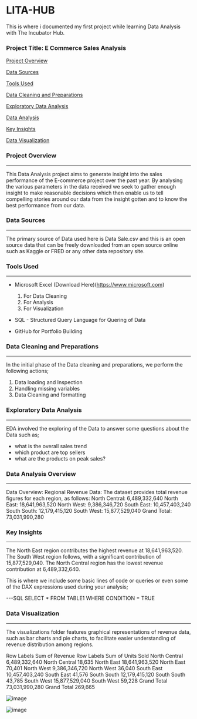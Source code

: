 # LITA-HUB
This is where i documented my first project while learning Data Analysis with The Incubator Hub.

### Project Title: E Commerce Sales Analysis 

[Project Overview](#project-overview)

[Data Sources](data-sources)

[Tools Used](tools-used)

[Data Cleaning and Preparations](datacleaning-andpreparation)

[Exploratory Data Analysis](exploratory-dataanalysis)

[Data Analysis](data-analysis) 

[Key Insights](key-insight)

[Data Visualization](data-visualization)


### Project Overview
---
This Data Analysis project aims to generate insight into the sales performance of the E-commerce project over the past year. By analysing the various parameters in the data received we seek to gather enough insight to make reasonable decisions which then enable us to tell compelling stories around our data from the insight gotten and to know the best performance from our data.

### Data Sources
---
The primary source of Data used here is Data Sale.csv and this is an open source data that can be freely downloaded from an open source online such as Kaggle or FRED or any other data repository site. 

### Tools Used
---
- Microsoft Excel (Download Here)(https://www.microsoft.com)
  1. For Data Cleaning
  2. For Analysis
  3. For Visualization
     
- SQL - Structured Query Language for Quering of Data
- GitHub for Portfolio Building

### Data Cleaning and Preparations
---
In the initial phase of the Data cleaning and preparations, we perform the following actions;
  1. Data loading and Inspection
  2. Handling missing variables
  3. Data Cleaning and formatting

### Exploratory Data Analysis
---
EDA involved the exploring of the Data to answer some questions about the Data such as;
- what is the overall sales trend
- which product are top sellers
- what are the products on peak sales?

### Data Analysis Overview
---
Data Overview:
Regional Revenue Data: The dataset provides total revenue figures for each region, as follows:
North Central: 6,489,332,640
North East: 18,641,963,520
North West: 9,386,346,720
South East: 10,457,403,240
South South: 12,179,415,120
South West: 15,877,529,040
Grand Total: 73,031,990,280

### Key Insights
---
The North East region contributes the highest revenue at 18,641,963,520.
The South West region follows, with a significant contribution of 15,877,529,040.
The North Central region has the lowest revenue contribution at 6,489,332,640.

This is where we include some basic lines of code or queries or even some of the DAX expressions used during your analysis;

---SQL
SELECT * FROM TABLE1
WHERE CONDITION = TRUE

### Data Visualization
---
The visualizations folder features graphical representations of revenue data, such as bar charts and pie charts, to facilitate easier understanding of revenue distribution among regions.
					
Row Labels	Sum of Revenue 			Row Labels	Sum of Units Sold 
North Central	6,489,332,640			North Central	18,635
North East	18,641,963,520			North East	70,401
North West	9,386,346,720			North West	36,040
South East	10,457,403,240			South East	41,576
South South	12,179,415,120			South South	43,785
South West	15,877,529,040			South West	59,228
Grand Total	73,031,990,280			Grand Total	269,665

![image](https://github.com/user-attachments/assets/17c219cc-9d8a-4087-94a8-5a32c3ec8397)

![image](https://github.com/user-attachments/assets/2babba32-e1d3-46e1-9ebd-f75a029a4cbf)





